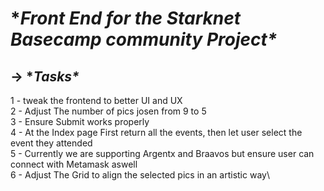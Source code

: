 
# **Front End for the Starknet Basecamp community Project\**
## -> **Tasks\**
   1 - tweak the frontend to better UI and UX\
   2 - Adjust The number of pics josen from 9 to 5\
   3  - Ensure Submit works properly\
   4 -  At the Index page First return all the events, then let user select the event they attended\
   5 -  Currently we are supporting Argentx and Braavos but ensure user can connect with Metamask aswell\
   6 - Adjust The Grid to align the selected pics in an artistic way\
